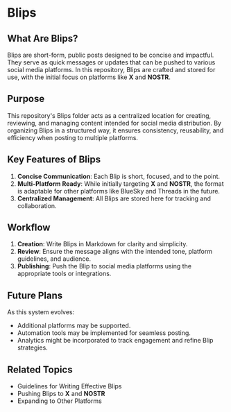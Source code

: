 # Blips

## What Are Blips?

Blips are short-form, public posts designed to be concise and impactful. They serve as quick messages or updates that can be pushed to various social media platforms. In this repository, Blips are crafted and stored for use, with the initial focus on platforms like **X** and **NOSTR**.

## Purpose

This repository's Blips folder acts as a centralized location for creating, reviewing, and managing content intended for social media distribution. By organizing Blips in a structured way, it ensures consistency, reusability, and efficiency when posting to multiple platforms.

## Key Features of Blips

1. **Concise Communication**: Each Blip is short, focused, and to the point.
2. **Multi-Platform Ready**: While initially targeting **X** and **NOSTR**, the format is adaptable for other platforms like BlueSky and Threads in the future.
3. **Centralized Management**: All Blips are stored here for tracking and collaboration.

## Workflow

1. **Creation**: Write Blips in Markdown for clarity and simplicity.
2. **Review**: Ensure the message aligns with the intended tone, platform guidelines, and audience.
3. **Publishing**: Push the Blip to social media platforms using the appropriate tools or integrations.

## Future Plans

As this system evolves:
- Additional platforms may be supported.
- Automation tools may be implemented for seamless posting.
- Analytics might be incorporated to track engagement and refine Blip strategies.

## Related Topics

- Guidelines for Writing Effective Blips
- Pushing Blips to **X** and **NOSTR**
- Expanding to Other Platforms
